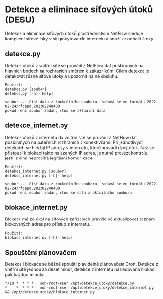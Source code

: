 # Detekce a eliminace síťových útoků (DESU)

Detekce a eliminace síťových útoků prostřednictvím NetFlow sleduje kompletní síťové toky v síti pokytovatele internetu a snaží se odhalit útoky.

## detekce.py

Detekce útoků z vnitřní sítě se provádí z NetFlow dat posbíraných na hlavních bodech na rozhraních směrem k zákazníkům.
Cílem detekce je detekovat různé síťové útoky a upozornit na ně obsluhu.

```
Použití:
detekce.py [soubor]
detekce.py [-h|--help]

soubor ... číst data z konkrétního souboru, zadává se ve formátu 2022-02-24/nfcapd.202202240400
pokud není soubor zadán, čtou se aktuální data
```

## detekce_internet.py

Detekce útoků z internetu do vnitřní sítě se provádí z NetFlow dat posbíraných na páteřních rozhraních s konektivitami. 
Při jednotlivých detekcích se hledají IP adresy v internetu, které provádí daný útok.
Než se přistoupí k blokaci takto nalezených IP adres, je nutné provézt kontrolu, jestli s nimi neprobíhá legitimní komunikace.

```
Použití:
detekce_internet.py [soubor]
detekce_internet.py [-h|--help]

soubor ... číst data z konkrétního souboru, zadává se ve formátu 2022-02-24/nfcapd.202202240400
pokud není soubor zadán, čtou se data z aktuálního souboru
```

## blokace_internet.py

Blokace má za úkol na síťových zařízeních pravidelně aktualizovat seznam blokovaných adres pro přístup z internetu.

```
Použití:
blokace_internet.py [-h|--help]
```

## Spouštění plánovačem

Detekce i blokace se běžně spouští pravidelně plánovačem Cron. Detekce z vnitřní sítě jednou za deset minut, detekce z internetu následovaná blokací pak každou minutu:

```
*/10 *  * * *   non-root-user /opt/detekce_utoky/detekce.py
*    *  * * *   non-root-user /opt/detekce_utoky/detekce_internet.py && /opt/detekce_utoky/blokace_internet.py

```
